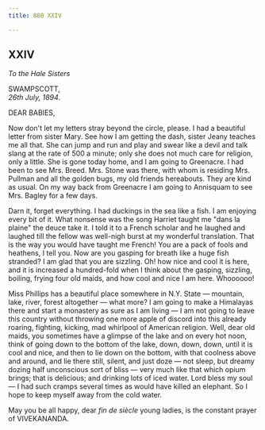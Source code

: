 ```yaml
---
title: 880 XXIV

---
```

  

  
  
  
  


## XXIV

*To the Hale Sisters*

SWAMPSCOTT,  
*26th July, 1894*.

DEAR BABIES,

Now don't let my letters stray beyond the circle, please. I had a
beautiful letter from sister Mary. See how I am getting the dash, sister
Jeany teaches me all that. She can jump and run and play and swear like
a devil and talk slang at the rate of 500 a minute; only she does not
much care for religion, only a little. She is gone today home, and I am
going to Greenacre. I had been to see Mrs. Breed. Mrs. Stone was there,
with whom is residing Mrs. Pullman and all the golden bugs, my old
friends hereabouts. They are kind as usual. On my way back from
Greenacre I am going to Annisquam to see Mrs. Bagley for a few days.

Darn it, forget everything. I had duckings in the sea like a fish. I am
enjoying every bit of it. What nonsense was the song Harriet taught me
"dans la plaine" the deuce take it. I told it to a French scholar and he
laughed and laughed till the fellow was well-nigh burst at my wonderful
translation. That is the way you would have taught me French! You are a
pack of fools and heathens, I tell you. Now are you gasping for breath
like a huge fish stranded? I am glad that you are sizzling. Oh! how nice
and cool it is here, and it is increased a hundred-fold when I think
about the gasping, sizzling, boiling, frying four old maids, and how
cool and nice I am here. Whoooooo!

Miss Phillips has a beautiful place somewhere in N.Y. State — mountain,
lake, river, forest altogether — what more? I am going to make a
Himalayas there and start a monastery as sure as I am living — I am not
going to leave this country without throwing one more apple of discord
into this already roaring, fighting, kicking, mad whirlpool of American
religion. Well, dear old maids, you sometimes have a glimpse of the lake
and on every hot noon, think of going down to the bottom of the lake,
down, down, down, until it is cool and nice, and then to lie down on the
bottom, with that coolness above and around, and lie there still,
silent, and just doze — not sleep, but dreamy dozing half unconscious
sort of bliss — very much like that which opium brings; that is
delicious; and drinking lots of iced water. Lord bless my soul — I had
such cramps several times as would have killed an elephant. So I hope to
keep myself away from the cold water.

May you be all happy, dear *fin de siècle* young ladies, is the constant
prayer of VIVEKANANDA.